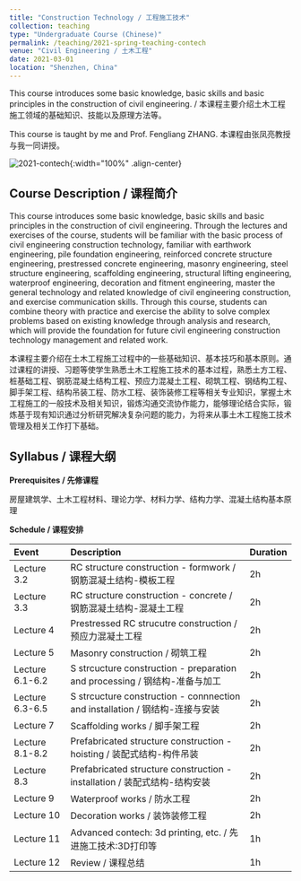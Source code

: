 ```yaml
---
title: "Construction Technology / 工程施工技术"
collection: teaching
type: "Undergraduate Course (Chinese)"
permalink: /teaching/2021-spring-teaching-contech
venue: "Civil Engineering / 土木工程"
date: 2021-03-01
location: "Shenzhen, China"
---
```


This course introduces some basic knowledge, basic skills and basic principles in the construction of civil engineering. / 本课程主要介绍土木工程施工领域的基础知识、技能以及原理方法等。

This course is taught by me and Prof. Fengliang ZHANG. 本课程由张凤亮教授与我一同讲授。

<!-- ![2021-contech](/images/teaching/contech/2021-contech.jpg){:width="100%" .align-center} -->
![2021-contech](/academicpages/images/teaching/contech/2021-contech.jpg){:width="100%" .align-center}


Course Description / 课程简介
-----

This course introduces some basic knowledge, basic skills and basic principles in the construction of civil engineering. Through the lectures and exercises of the course, students will be familiar with the basic process of civil engineering construction technology, familiar with earthwork engineering, pile foundation engineering, reinforced concrete structure engineering, prestressed concrete engineering, masonry engineering, steel structure engineering, scaffolding engineering, structural lifting engineering, waterproof engineering, decoration and fitment engineering, master the general technology and related knowledge of civil engineering construction, and exercise communication skills. Through this course, students can combine theory with practice and exercise the ability to solve complex problems based on existing knowledge through analysis and research, which will provide the foundation for future civil engineering construction technology management and related work.

本课程主要介绍在土木工程施工过程中的一些基础知识、基本技巧和基本原则。通过课程的讲授、习题等使学生熟悉土木工程施工技术的基本过程，熟悉土方工程、桩基础工程、钢筋混凝土结构工程、预应力混凝土工程、砌筑工程、钢结构工程、脚手架工程、结构吊装工程、防水工程、装饰装修工程等相关专业知识，掌握土木工程施工的一般技术及相关知识，锻炼沟通交流协作能力，能够理论结合实际，锻炼基于现有知识通过分析研究解决复杂问题的能力，为将来从事土木工程施工技术管理及相关工作打下基础。


Syllabus / 课程大纲
-----

**Prerequisites / 先修课程**

房屋建筑学、土木工程材料、理论力学、材料力学、结构力学、混凝土结构基本原理

**Schedule / 课程安排**

| Event           | Description                                                                  | Duration |
| :-------------- | :--------------------------------------------------------------------------- | :------- |
| Lecture 3.2     | RC structure construction - formwork / 钢筋混凝土结构-模板工程               | 2h       |
| Lecture 3.3     | RC structure construction - concrete / 钢筋混凝土结构-混凝土工程             | 2h       |
| Lecture 4       | Prestressed RC strucutre construction / 预应力混凝土工程                     | 2h       |
| Lecture 5       | Masonry construction /  砌筑工程                                             | 2h       |
| Lecture 6.1-6.2 | S strcucture construction - preparation and processing / 钢结构-准备与加工   | 2h       |
| Lecture 6.3-6.5 | S strcucture construction - connnection and installation / 钢结构-连接与安装 | 2h       |
| Lecture 7       | Scaffolding works / 脚手架工程                                               | 2h       |
| Lecture 8.1-8.2 | Prefabricated structure construction - hoisting / 装配式结构-构件吊装        | 2h       |
| Lecture 8.3     | Prefabricated structure construction - installation / 装配式结构-结构安装    | 2h       |
| Lecture 9       | Waterproof works / 防水工程                                                  | 2h       |
| Lecture 10      | Decoration works / 装饰装修工程                                              | 2h       |
| Lecture 11      | Advanced contech: 3d printing, etc. / 先进施工技术:3D打印等                  | 1h       |
| Lecture 12      | Review / 课程总结                                                            | 1h       |

